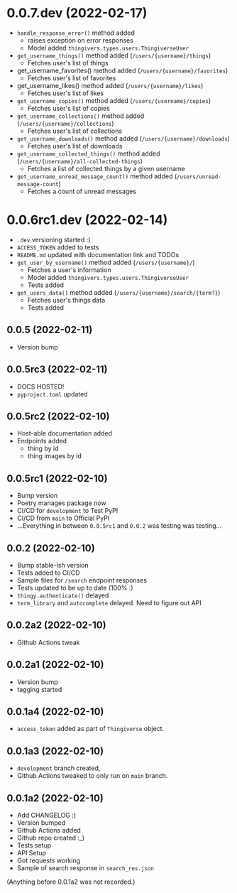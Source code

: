 # 0.0.7.dev (2022-02-17)

- `handle_response_error()` method added
  - raises exception on error responses
  - Model added `thingivers.types.users.ThingiverseUser`
- `get_username_things()` method added (`/users/{username}/things`)
  - Fetches user's list of things
- get_username_favorites() method added (`/users/{username}/favorites`)
  - Fetches user's list of favorites
- get_username_likes() method added (`/users/{username}/likes`)
  - Fetches user's list of likes
- `get_username_copies()` method added (`/users/{username}/copies`)
  - Fetches user's list of copies
- `get_username_collections()` method added (`/users/{username}/collections`)
  - Fetches user's list of collections
- `get_username_downloads()` method added (`/users/{username}/downloads`)
  - Fetches user's list of downloads
- `get_username_collected_things()` method added (`/users/{username}/all-collected-things`)
  - Fetches a list of collected things by a given username
- `get_username_unread_message_count()` method added (`/users/unread-message-count`)
  - Fetches a count of unread messages

# 0.0.6rc1.dev (2022-02-14)

- `.dev` versioning started :)
- `ACCESS_TOKEN` added to tests
- `README.md` updated with documentation link and TODOs
- `get_user_by_username()` method added (`/users/{username}/`)
  - Fetches a user's information
  - Model added `thingivers.types.users.ThingiverseUser`
  - Tests added
- `get_users_data()` method added (`/users/{username}/search/{term?}`)
  - Fetches user's things data
  - Tests added

## 0.0.5 (2022-02-11)

- Version bump

## 0.0.5rc3 (2022-02-11)

- DOCS HOSTED!
- `pyproject.toml` updated

## 0.0.5rc2 (2022-02-10)

- Host-able documentation added
- Endpoints added
  - thing by id
  - thing images by id

## 0.0.5rc1 (2022-02-10)

- Bump version
- Poetry manages package now
- CI/CD for `development` to Test PyPI
- CI/CD from `main` to Official PyPI
- ...Everything in between `0.0.5rc1` and `0.0.2` was testing was testing...

## 0.0.2 (2022-02-10)

- Bump stable-ish version
- Tests added to CI/CD
- Sample files for `/search` endpoint responses
- Tests updated to be up to date (100% :)
- `thingy.authenticate()` delayed
- `term_library` and `autocomplete` delayed. Need to figure out API

## 0.0.2a2 (2022-02-10)

- Github Actions tweak

## 0.0.2a1 (2022-02-10)

- Version bump
- tagging started

## 0.0.1a4 (2022-02-10)

- `access_token` added as part of `Thingiverse` object.

## 0.0.1a3 (2022-02-10)

- `development` branch created,
- Github Actions tweaked to only run on `main` branch.


## 0.0.1a2 (2022-02-10)

- Add CHANGELOG :)
- Version bumped
- Github Actions added
- Github repo created :_)
- Tests setup
- API Setup
- Got requests working
- Sample of search response in `search_res.json`

(Anything before 0.0.1a2 was not recorded.)
